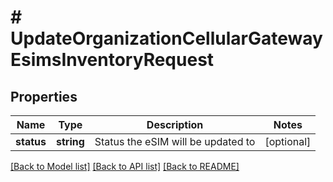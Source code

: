 # # UpdateOrganizationCellularGatewayEsimsInventoryRequest

## Properties

Name | Type | Description | Notes
------------ | ------------- | ------------- | -------------
**status** | **string** | Status the eSIM will be updated to | [optional]

[[Back to Model list]](../../README.md#models) [[Back to API list]](../../README.md#endpoints) [[Back to README]](../../README.md)
